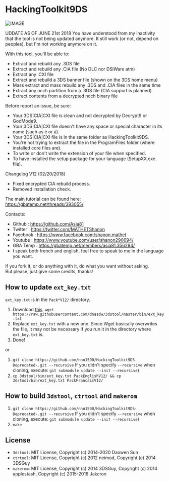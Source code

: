 # HackingToolkit9DS

![IMAGE](http://nsa39.casimages.com/img/2018/02/20/180220062531406418.png)

UDDATE AS OF JUNE 21st 2018
You have understood from my inactivity that the tool is not being updated anymore.
It still work (or not, depend on peoples), but I'm not working anymore on it.

With this tool, you'll be able to:
- Extract and rebuild any .3DS file
- Extract and rebuild any .CIA file (No DLC nor DSiWare atm)
- Extract any .CXI file
- Extract and rebuild a 3DS banner file (shown on the 3DS home menu)
- Mass extract and mass rebuild any .3DS and .CIA files in the same time
- Extract any ncch partition from a .3DS file (CIA support is planned)
- Extract contents from a decrypted ncch binary file

Before report an issue, be sure:
- Your 3DS|CIA|CXI file is clean and not decrypted by Decrypt9 or GodMode9.
- Your 3DS|CIA|CXI file doesn't have any space or special character in its name (such as é or à).
- Your 3DS|CIA|CXI file is in the same folder as HackingToolkit9DS.
- You're not trying to extract the file in the ProgramFiles folder (where installed core files are).
- To write or don't write the extension of your file when specified.
- To have installed the setup package for your language (SetupXX.exe file).

Changelog V12 (02/20/2018)
- Fixed encrypted CIA rebuild process.
- Removed installation check.

The main tutorial can be found here:<br>
https://gbatemp.net/threads/383055/

Contacts:
- Github : https://github.com/Asia81
- Twitter : https://twitter.com/MATHETShanon
- Facebook : https://www.facebook.com/shanon.mathet
- Youtube : https://www.youtube.com/user/shanon290694/
- GBA Temp : https://gbatemp.net/members/asia81.356294/
- I speak both french and english, feel free to speak to me in the language you want.

If you fork it, or do anything with it, do what you want without asking.  
But please, just give some credits, thanks!

## How to update `ext_key.txt`
`ext_key.txt` is in the `Pack*V12/` directory.

 1. Download [this](https://raw.githubusercontent.com/dnasdw/3dstool/master/bin/ext_key.txt). `wget https://raw.githubusercontent.com/dnasdw/3dstool/master/bin/ext_key.txt`
 2. Replace `ext_key.txt` with a new one. Since Wget basically overwrites the file, it may not be necessary if you run it in the directory where `ext_key.txt` is.
 3. Done!

or

 1. `git clone https://github.com/nnn1590/HackingToolkit9DS-Deprecated-.git --recursive` If you didn't specify `--recursive` when cloning, execute: `git submodule update --init --recursive`)
 2. `cp 3dstool/bin/ext_key.txt PackEnglishV12/ && cp 3dstool/bin/ext_key.txt PackFrancaisV12/`

## How to build `3dstool`, `ctrtool` and `makerom`
 1. `git clone https://github.com/nnn1590/HackingToolkit9DS-Deprecated-.git --recursive` If you didn't specify `--recursive` when cloning, execute: `git submodule update --init --recursive`)
 2. `make`

## License
- `3dstool`: MIT License, Copyright (c) 2014-2020 Daowen Sun
- `ctrtool`: MIT License, Copyright (c) 2012 neimod, Copyright (c) 2014 3DSGuy
- `makerom`: MIT License, Copyright (c) 2014 3DSGuy, Copyright (c) 2014 applestash, Copyright (c) 2015-2016 Jakcron
